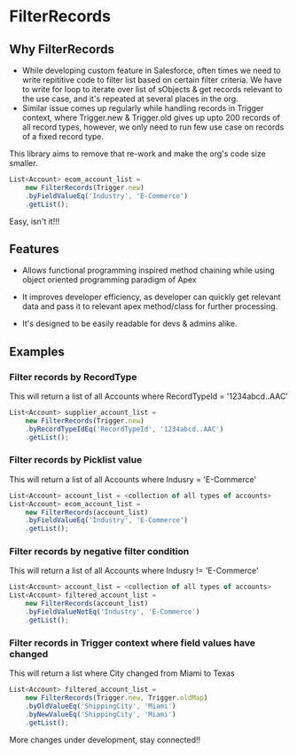 # FilterRecords


## Why FilterRecords

- While developing custom feature in Salesforce, often times we need to write repititive code to filter list based on certain filter criteria. We have to write for loop to iterate over list of sObjects & get records relevant to the use case, and it's repeated at several places in the org.
- Similar issue comes up regularly while handling records in Trigger context, where Trigger.new & Trigger.old gives up upto 200 records of all record types, however,  we only need to run few use case on records of a fixed record type.

This library aims to remove that re-work and make the org's code size smaller.

```javascript
List<Account> ecom_account_list =
    new FilterRecords(Trigger.new)
    .byFieldValueEq('Industry', 'E-Commerce')
    .getList();
```

Easy, isn't it!!!


## Features

- Allows functional programming inspired method chaining while using object oriented programming paradigm of Apex

- It improves developer efficiency, as developer can quickly get relevant data and pass it to relevant apex method/class for further processing.

- It's designed to be easily readable for devs & admins alike.


## Examples

### Filter records by RecordType

This will return a list of all Accounts where RecordTypeId = '1234abcd..AAC'

```javascript
List<Account> supplier_account_list =
    new FilterRecords(Trigger.new)
    .byRecordTypeIdEq('RecordTypeId', '1234abcd..AAC')
    .getList();
```

### Filter records by Picklist value

This will return a list of all Accounts where Indusry = 'E-Commerce'

```javascript
List<Account> account_list = <collection of all types of accounts>
List<Account> ecom_account_list =
    new FilterRecords(account_list)
    .byFieldValueEq('Industry', 'E-Commerce')
    .getList();
```


### Filter records by negative filter condition

This will return a list of all Accounts where Indusry != 'E-Commerce'

```javascript
List<Account> account_list = <collection of all types of accounts>
List<Account> filtered_account_list =
    new FilterRecords(account_list)
    .byFieldValueNotEq('Industry', 'E-Commerce')
    .getList();
```

### Filter records in Trigger context where field values have changed

This will return a list where City changed from Miami to Texas

```javascript
List<Account> filtered_account_list =
    new FilterRecords(Trigger.new, Trigger.oldMap)
    .byOldValueEq('ShippingCity', 'Miami')
    .byNewValueEq('ShippingCity', 'Miami')
    .getList();
```


More changes under development, stay connected!!
